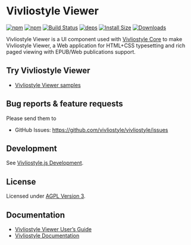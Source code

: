 # Vivliostyle Viewer

[![npm][npm]][npm-url]
[![npm][npm-next]][npm-url]
[![Build Status][build-status]][build-status-url]
[![deps][deps]][deps-url]
[![Install Size][size]][size-url]
[![Downloads][downloads]][downloads-url]

Vivliostyle Viewer is a UI component used with [Vivliostyle Core](https://github.com/vivliostyle/vivliostyle/tree/master/packages/core) to make Vivliostyle Viewer, a Web application for HTML+CSS typesetting and rich paged viewing with EPUB/Web publications support.

## Try Vivliostyle Viewer

- [Vivliostyle Viewer samples](https://vivliostyle.org/samples/)

## Bug reports & feature requests

Please send them to

- GitHub Issues: <https://github.com/vivliostyle/vivliostyle/issues>

## Development

See [Vivliostyle.js Development](https://github.com/vivliostyle/vivliostyle/wiki/Development).

## License

Licensed under [AGPL Version 3](http://www.gnu.org/licenses/agpl.html).

## Documentation

- [Vivliostyle Viewer User’s Guide](https://vivliostyle.github.io/vivliostyle.js/docs/en/)
- [Vivliostyle Documentation](https://vivliostyle.org/docs/)

[npm]: https://img.shields.io/npm/v/@vivliostyle/viewer/latest
[npm-next]: https://img.shields.io/npm/v/@vivliostyle/viewer/next
[npm-url]: https://www.npmjs.com/package/@vivliostyle/viewer
[build-status]: https://travis-ci.org/vivliostyle/vivliostyle.svg
[build-status-url]: https://travis-ci.org/vivliostyle/vivliostyle
[deps]: https://img.shields.io/david/vivliostyle/vivliostyle?path=packages%2Fviewer
[deps-url]: https://www.npmjs.com/package/@vivliostyle/corhttps://david-dm.org/vivliostyle/vivliostyle/?path=packages/viewer
[size]: https://packagephobia.now.sh/badge?p=@vivliostyle/viewer
[size-url]: https://packagephobia.now.sh/result?p=@vivliostyle/viewer
[downloads]: https://img.shields.io/npm/dw/@vivliostyle/viewer.svg
[downloads-url]: https://www.npmjs.com/package/@vivliostyle/viewer
